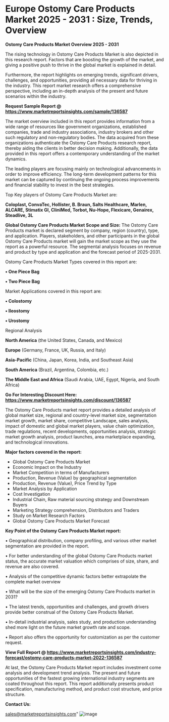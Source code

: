 # Europe Ostomy Care Products Market 2025 - 2031 : Size, Trends, Overview

<Strong> Ostomy Care Products Market Overview 2025 - 2031</strong>

The rising technology in Ostomy Care Products Market is also depicted in this research report. Factors that are boosting the growth of the market, and giving a positive push to thrive in the global market is explained in detail.

Furthermore, the report highlights on emerging trends, significant drivers, challenges, and opportunities, providing all necessary data for thriving in the industry. This report market research offers a comprehensive perspective, including an in-depth analysis of the present and future scenarios within the industry.

<strong>Request Sample Report @ <a href=https://www.marketreportsinsights.com/sample/136587>https://www.marketreportsinsights.com/sample/136587</a></strong>

The market overview included in this report provides information from a wide range of resources like government organizations, established companies, trade and industry associations, industry brokers and other such regulatory and non-regulatory bodies. The data acquired from these organizations authenticate the Ostomy Care Products research report, thereby aiding the clients in better decision making. Additionally, the data provided in this report offers a contemporary understanding of the market dynamics.

The leading players are focusing mainly on technological advancements in order to improve efficiency. The long-term development patterns for this market can be captured by continuing the ongoing process improvements and financial stability to invest in the best strategies.

Top Key players of Ostomy Care Products Market are:

<strong>Coloplast, ConvaTec, Hollister, B. Braun, Salts Healthcare, Marlen, ALCARE, Stimatix GI, CliniMed, Torbot, Nu-Hope, Flexicare, Genairex, Steadlive, 3L</strong>

<strong><b>Global Ostomy Care Products Market Scope and Size:</b></strong>
The Ostomy Care Products market is declared segment by company, region (country), type, and application. Players, stakeholders, and other participants in the global Ostomy Care Products market will gain the market scope as they use the report as a powerful resource. The segmental analysis focuses on revenue and product by type and application and the forecast period of 2025-2031.

Ostomy Care Products Market Types covered in this report are:

<strong>• One Piece Bag

• Two Piece Bag</strong>

Market Applications covered in this report are:

<strong>• Colostomy

• Ileostomy

• Urostomy</strong> 

Regional Analysis

<strong>North America</strong> (the United States, Canada, and Mexico)

<strong>Europe</strong> (Germany, France, UK, Russia, and Italy)

<strong>Asia-Pacific</strong> (China, Japan, Korea, India, and Southeast Asia)

<strong>South America</strong> (Brazil, Argentina, Colombia, etc.)

<strong>The Middle East and Africa</strong> (Saudi Arabia, UAE, Egypt, Nigeria, and South Africa)

<strong>Go For Interesting Discount Here: <a href=https://www.marketreportsinsights.com/discount/136587>https://www.marketreportsinsights.com/discount/136587</a></strong>

The Ostomy Care Products market report provides a detailed analysis of global market size, regional and country-level market size, segmentation market growth, market share, competitive Landscape, sales analysis, impact of domestic and global market players, value chain optimization, trade regulations, recent developments, opportunities analysis, strategic market growth analysis, product launches, area marketplace expanding, and technological innovations.

<strong><b>Major factors covered in the report:</b></strong>
<ul>
  <li>Global Ostomy Care Products Market </li>
  <li>Economic Impact on the Industry</li>
  <li>Market Competition in terms of Manufacturers</li>
  <li>Production, Revenue (Value) by geographical segmentation</li>
  <li>Production, Revenue (Value), Price Trend by Type</li>
  <li>Market Analysis by Application</li>
  <li>Cost Investigation</li>
  <li>Industrial Chain, Raw material sourcing strategy and Downstream Buyers</li>
  <li>Marketing Strategy comprehension, Distributors and Traders</li>
  <li>Study on Market Research Factors</li>
  <li>Global Ostomy Care Products Market Forecast</li>
</ul>

<strong><b>Key Point of the Ostomy Care Products Market report:</b></strong>

• Geographical distribution, company profiling, and various other market segmentation are provided in the report.

• For better understanding of the global Ostomy Care Products market status, the accurate market valuation which comprises of size, share, and revenue are also covered.

• Analysis of the competitive dynamic factors better extrapolate the complete market overview

• What will be the size of the emerging Ostomy Care Products market in 2031?

• The latest trends, opportunities and challenges, and growth drivers provide better construal of the Ostomy Care Products Market.

• In-detail industrial analysis, sales study, and production understanding shed more light on the future market growth rate and scope.

• Report also offers the opportunity for customization as per the customer request.

<strong><b>View Full Report @ <a href=https://www.marketreportsinsights.com/industry-forecast/ostomy-care-products-market-2022-136587>https://www.marketreportsinsights.com/industry-forecast/ostomy-care-products-market-2022-136587</a></b></strong>


At last, the Ostomy Care Products Market report includes investment come analysis and development trend analysis. The present and future opportunities of the fastest growing international industry segments are coated throughout this report. This report additionally presents product specification, manufacturing method, and product cost structure, and price structure.

<strong>Contact Us:</strong>

sales@marketreportsinsights.com"
![image](https://github.com/user-attachments/assets/f32350a9-28d9-455f-8427-f9685e7c10e1)
